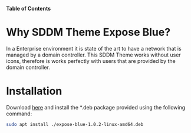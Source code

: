 **Table of Contents**

# Why SDDM Theme Expose Blue?
In a Enterprise environment it is state of the art to have a network that is managed by a domain controller. This SDDM Theme works without user icons, therefore is works perfectly with users that are provided by the domain controller.
# Installation
Download [here](https://github.com/majojoe/expose_blue/releases/download/v1.0.2/expose-blue-1.0.2-linux-amd64.deb) and install the \*.deb package provided using the following command:
```bash
sudo apt install ./expose-blue-1.0.2-linux-amd64.deb
```
 
